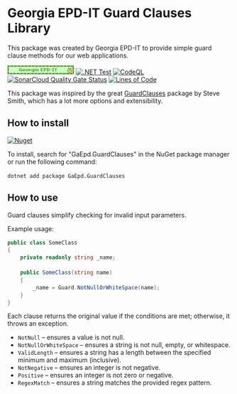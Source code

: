 # Georgia EPD-IT Guard Clauses Library

This package was created by Georgia EPD-IT to provide simple guard clause methods for our web applications.

[![Georgia EPD-IT](https://raw.githubusercontent.com/gaepdit/gaepd-brand/main/blinkies/blinkies.cafe-gaepdit.gif)](https://github.com/gaepdit)
[![.NET Test](https://github.com/gaepdit/guard-clauses/actions/workflows/dotnet.yml/badge.svg)](https://github.com/gaepdit/guard-clauses/actions/workflows/dotnet.yml)
[![CodeQL](https://github.com/gaepdit/guard-clauses/actions/workflows/codeql-analysis.yml/badge.svg)](https://github.com/gaepdit/guard-clauses/actions/workflows/codeql-analysis.yml)
[![SonarCloud Quality Gate Status](https://sonarcloud.io/api/project_badges/measure?project=gaepdit_guard-clauses&metric=alert_status)](https://sonarcloud.io/summary/new_code?id=gaepdit_guard-clauses)
[![Lines of Code](https://sonarcloud.io/api/project_badges/measure?project=gaepdit_guard-clauses&metric=ncloc)](https://sonarcloud.io/summary/new_code?id=gaepdit_guard-clauses)

This package was inspired by the great [GuardClauses](https://github.com/ardalis/GuardClauses/tree/main) package by
Steve Smith, which has a lot more options and extensibility.

## How to install

[![Nuget](https://img.shields.io/nuget/v/GaEpd.GuardClauses)](https://www.nuget.org/packages/GaEpd.GuardClauses)

To install, search for "GaEpd.GuardClauses" in the NuGet package manager or run the following command:

`dotnet add package GaEpd.GuardClauses`

## How to use

Guard clauses simplify checking for invalid input parameters.

Example usage:

```csharp
public class SomeClass
{
    private readonly string _name;

    public SomeClass(string name)
    {
        _name = Guard.NotNullOrWhiteSpace(name);
    }
}
```

Each clause returns the original value if the conditions are met; otherwise, it throws an exception.

- `NotNull` – ensures a value is not null.
- `NotNullOrWhiteSpace` – ensures a string is not null, empty, or whitespace.
- `ValidLength` – ensures a string has a length between the specified minimum and maximum (inclusive).
- `NotNegative` – ensures an integer is not negative.
- `Positive` – ensures an integer is not zero or negative.
- `RegexMatch` – ensures a string matches the provided regex pattern.
